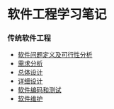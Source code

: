 # 软件工程学习笔记

### 传统软件工程
* [软件问题定义及可行性分析]()
* [需求分析]()
* [总体设计]()
* [详细设计]()
* [软件编码和测试]()
* [软件维护]()
